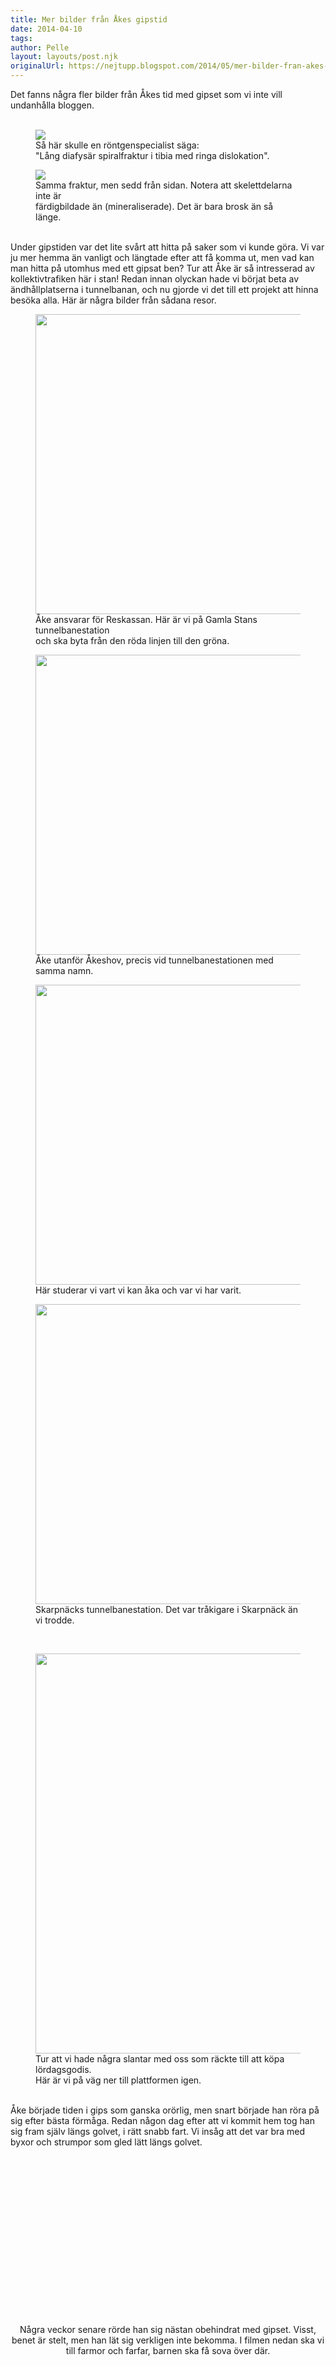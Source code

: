 ```yaml
---
title: Mer bilder från Åkes gipstid
date: 2014-04-10
tags: 	
author: Pelle
layout: layouts/post.njk
originalUrl: https://nejtupp.blogspot.com/2014/05/mer-bilder-fran-akes-gipstid.html
---
```


Det fanns några fler bilder från Åkes tid med gipset som vi inte vill undanhålla bloggen.<br><br>

<figure>
	<img src="../../../../img/Ro%25CC%2588ntgenbilder-SIN_UNDERBEN_20140425_105134.jpg">
	<figcaption>Så här skulle en röntgenspecialist säga:<br>"Lång diafysär spiralfraktur i tibia med ringa dislokation".</figcaption>
</figure>

<figure>
	<img src="../../../../img/Ro%25CC%2588ntgenbilder-SIN_UNDERBEN_20140425_105142.jpg">
	<figcaption>Samma fraktur, men sedd från sidan. Notera att skelettdelarna inte är <br>färdigbildade än (mineraliserade). Det är bara brosk än så länge.<br> </figcaption>
</figure>Under gipstiden var det lite svårt att hitta på saker som vi kunde göra. Vi var ju mer hemma än vanligt och längtade efter att få komma ut, men vad kan man hitta på utomhus med ett gipsat ben? Tur att Åke är så intresserad av kollektivtrafiken här i stan! Redan innan olyckan hade vi börjat beta av ändhållplatserna i tunnelbanan, och nu gjorde vi det till ett projekt att hinna besöka alla. Här är några bilder från sådana resor.<br><div>

<figure>
	<img src="../../../../img/iPhone-IMG_0809.jpg" height="480">
	<figcaption>Åke ansvarar för Reskassan. Här är vi på Gamla Stans tunnelbanestation <br>och ska byta från den röda linjen till den gröna.</figcaption>
</figure>

<figure>
	<img src="../../../../img/iPhone-IMG_0811.jpg" height="480">
	<figcaption>Åke utanför Åkeshov, precis vid tunnelbanestationen med samma namn. </figcaption>
</figure>

<figure>
	<img src="../../../../img/iPhone-IMG_0814.jpg" height="480">
	<figcaption>Här studerar vi vart vi kan åka och var vi har varit.</figcaption>
</figure>

<figure>
	<img src="../../../../img/iPhone-IMG_0835.jpg" height="480">
	<figcaption>Skarpnäcks tunnelbanestation. Det var tråkigare i Skarpnäck än vi trodde.</figcaption>
</figure><br>

<figure>
	<img src="../../../../img/iPhone-IMG_0839.jpg" height="640" width="480">
	<figcaption>Tur att vi hade några slantar med oss som räckte till att köpa lördagsgodis.<br>Här är vi på väg ner till plattformen igen.</figcaption>
</figure><br>Åke började tiden i gips som ganska orörlig, men snart började han röra på sig efter bästa förmåga. Redan någon dag efter att vi kommit hem tog han sig fram själv längs golvet, i rätt snabb fart. Vi insåg att det var bra med byxor och strumpor som gled lätt längs golvet.<br><br><div class="separator" style="clear: both; text-align: center;"><object class="BLOG_video_class" contentid="ea847b49f0a9a37e" height="266" id="BLOG_video-ea847b49f0a9a37e" width="320"></object><br>Några veckor senare rörde han sig nästan obehindrat med gipset. Visst, benet är stelt, men han lät sig verkligen inte bekomma. I filmen nedan ska vi till farmor och farfar, barnen ska få sova över där.<br><br><div class="separator" style="clear: both; text-align: center;"><object class="BLOG_video_class" contentid="44d029f64925754f" height="266" id="BLOG_video-44d029f64925754f" width="320"></object><br><br>Åke var inte så glad för att visa sig bland kamraterna på förskolan med sitt gips, men han var ju tvungen att komma tillbaka dit någon gång. När han blivit lite mer bekväm med gipset och vi visste att han skulle klara av det, så fick han komma tillbaka. När vi kom dit på eftermiddagen så visade det sig att hela förskolan fortfarande var ute på utflykt, så vi var ensamma i lokalerna i minst en halvtimme innan de andra kom. Det var kanske inte så dumt, Åke hann visa mig lite roliga leksaker. När de andra kom så lämnade jag honom och gick bort en timme innan jag kom tillbaka och hämtade honom och Tage igen. Jag var lite nervös, hur hade det gått? Det visade sig att han hade varit väldigt framåt och ville göra allt utan hjälp och han hade låtit alla titta och känna på gipset. Efter den stunden tyckte han aldrig mer att gipset var något pinsamt.<br><br>

<figure>
	<img srcs/s1600/iPhone-IMG_0830.jpg" imageanchor="1" style="margin-left: auto; margin-right: auto;"><img border="0" src="../../../../img/iPhone-IMG_0830.jpg" height="480">
	<figcaption>Åke visar roliga leksaker på förskolan. Snart kommer de andra barnen tillbaka.</figcaption>
</figure>
